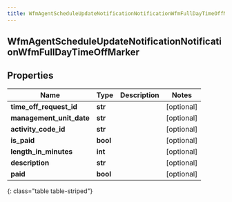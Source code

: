 ```yaml
---
title: WfmAgentScheduleUpdateNotificationNotificationWfmFullDayTimeOffMarker
---
```

## WfmAgentScheduleUpdateNotificationNotificationWfmFullDayTimeOffMarker

## Properties

|Name | Type | Description | Notes|
|------------ | ------------- | ------------- | -------------|
| **time_off_request_id** | **str** |  | [optional] |
| **management_unit_date** | **str** |  | [optional] |
| **activity_code_id** | **str** |  | [optional] |
| **is_paid** | **bool** |  | [optional] |
| **length_in_minutes** | **int** |  | [optional] |
| **description** | **str** |  | [optional] |
| **paid** | **bool** |  | [optional] |
{: class="table table-striped"}


